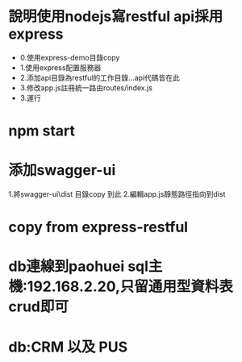# 說明使用nodejs寫restful api採用express
- 0.使用express-demo目錄copy
- 1.使用express配置服務器
- 2.添加api目錄為restful的工作目錄...api代碼皆在此
- 3.修改app.js註冊統一路由routes/index.js
- 3.運行
# npm start
# 添加swagger-ui
1.將swagger-ui\dist 目錄copy 到此
2.編輯app.js靜態路徑指向到dist

# copy from express-restful
# db連線到paohuei sql主機:192.168.2.20,只留通用型資料表crud即可
# db:CRM 以及 PUS